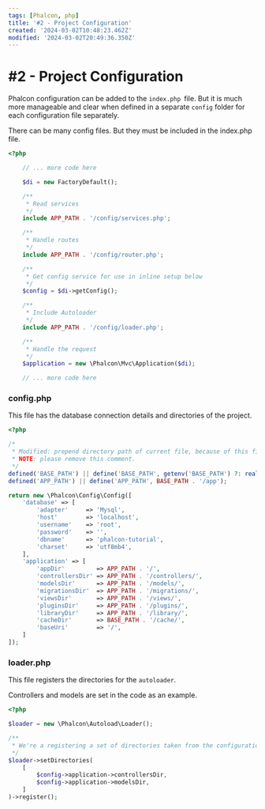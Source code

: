 ```yaml
---
tags: [Phalcon, php]
title: '#2 - Project Configuration'
created: '2024-03-02T10:48:23.462Z'
modified: '2024-03-02T20:49:36.350Z'
---
```


# #2 - Project Configuration

Phalcon configuration can be added to the `index.php `file. But it is much more manageable and clear when defined in a separate `config` folder for each configuration file separately.

There can be many config files. But they must be included in the index.php file.

```php
<?php

    // ... more code here

    $di = new FactoryDefault();

    /**
     * Read services
     */
    include APP_PATH . '/config/services.php';

    /**
     * Handle routes
     */
    include APP_PATH . '/config/router.php';

    /**
     * Get config service for use in inline setup below
     */
    $config = $di->getConfig();

    /**
     * Include Autoloader
     */
    include APP_PATH . '/config/loader.php';

    /**
     * Handle the request
     */
    $application = new \Phalcon\Mvc\Application($di);

    // ... more code here
```

### config.php

This file has the database connection details and directories of the project.

```php
<?php

/*
 * Modified: prepend directory path of current file, because of this file own different ENV under between Apache and command line.
 * NOTE: please remove this comment.
 */
defined('BASE_PATH') || define('BASE_PATH', getenv('BASE_PATH') ?: realpath(dirname(__FILE__) . '/../..'));
defined('APP_PATH') || define('APP_PATH', BASE_PATH . '/app');

return new \Phalcon\Config\Config([
    'database' => [
        'adapter'     => 'Mysql',
        'host'        => 'localhost',
        'username'    => 'root',
        'password'    => '',
        'dbname'      => 'phalcon-tutorial',
        'charset'     => 'utf8mb4',
    ],
    'application' => [
        'appDir'         => APP_PATH . '/',
        'controllersDir' => APP_PATH . '/controllers/',
        'modelsDir'      => APP_PATH . '/models/',
        'migrationsDir'  => APP_PATH . '/migrations/',
        'viewsDir'       => APP_PATH . '/views/',
        'pluginsDir'     => APP_PATH . '/plugins/',
        'libraryDir'     => APP_PATH . '/library/',
        'cacheDir'       => BASE_PATH . '/cache/',
        'baseUri'        => '/',
    ]
]);

```

### loader.php

This file registers the directories for the `autoloader`. 

Controllers and models are set in the code as an example.

```php
<?php

$loader = new \Phalcon\Autoload\Loader();

/**
 * We're a registering a set of directories taken from the configuration file
 */
$loader->setDirectories(
    [
        $config->application->controllersDir,
        $config->application->modelsDir,
    ]
)->register();

```




